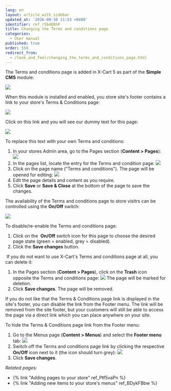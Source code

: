 ```yaml
---
lang: en
layout: article_with_sidebar
updated_at: '2016-09-30 11:53 +0400'
identifier: ref_r5b4EKhF
title: Changing the Terms and conditions page
categories:
  - User manual
published: true
order: 550
redirect_from:
  - /look_and_feel/changing_the_terms_and_conditions_page.html
---
```



The Terms and conditions page is added in X-Cart 5 as part of the **Simple CMS** module:

![]({{site.baseurl}}/attachments/6389830/7602622.png)

When this module is installed and enabled, you store site's footer contains a link to your store's Terms & Conditions page:

![]({{site.baseurl}}/attachments/6389830/7602619.png)

Click on this link and you will see our dummy text for this page:

![]({{site.baseurl}}/attachments/6389830/7602621.png)

To replace this text with your own Terms and conditions:

1.  In your stores Admin area, go to the Pages section (**Content > Pages**):
    ![]({{site.baseurl}}/attachments/6389830/8716552.png)
2.  In the pages list, locate the entry for the Terms and condition page:
    ![]({{site.baseurl}}/attachments/6389830/8716553.png)
3.  Click on the page name ("Terms and conditions"). The page will be opened for editing:
    ![]({{site.baseurl}}/attachments/6389830/8716554.png)
4.  Edit the page details and content as you require.
5.  Click **Save** or **Save & Close** at the bottom of the page to save the changes.

The availability of the Terms and conditions page to store visitrs can be controlled using the **On/Off** switch:

![]({{site.baseurl}}/attachments/6389830/8716556.png)

To disable/re-enable the Terms and conditions page:

1.  Click on the  **On/Off** switch icon for this page to choose the desired page state (green = enabled, grey = disabled).
2.  Click the **Save changes** button.

 If you do not want to use X-Cart's Terms and conditions page at all, you can delete it:

1.  In the Pages section (**Content > Pages**), click on the **Trash** icon opposite the Terms and conditions page:
    ![]({{site.baseurl}}/attachments/6389830/8716555.png)
    The page will be marked for deletion.
2.  Click **Save changes**.
    The page will be removed.

If you do not like that the Terms & Conditions page link is displayed in the site's footer, you can disable the link from the Footer menu. The link will be removed from the site footer, but your customers will still be able to access the page via a direct link which you can place anywhere on your site.

To hide the Terms & Conditions page link from the Footer menu:

1.  Go to the Menus page (**Content > Menus**) and select the **Footer menu** tab:
    ![]({{site.baseurl}}/attachments/6389830/8716557.png)
2.  Switch off the Terms and conditions page link by clicking the respective **On/Off** icon next to it (the icon should turn grey):
    ![]({{site.baseurl}}/attachments/6389830/8716558.png)
3.  Click **Save changes**.

_Related pages:_

*   {% link "Adding pages to your store" ref_Ptf5vaPn %}
*   {% link "Adding new items to your store's menus" ref_BDykFBbw %}

